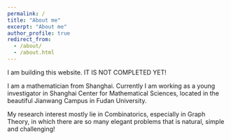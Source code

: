 ```yaml
---
permalink: /
title: "About me"
excerpt: "About me"
author_profile: true
redirect_from: 
  - /about/
  - /about.html
---
```

I am building this website. IT IS NOT COMPLETED YET!


I am a mathematician from Shanghai. Currently I am working as a young investigator in Shanghai Center for Mathematical Sciences, located in the beautiful Jianwang Campus in Fudan University.

My research interest mostly lie in Combinatorics, especially in Graph Theory, in which there are so many elegant problems that is natural, simple and challenging! 


